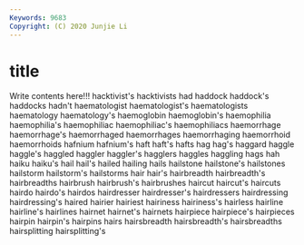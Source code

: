 ```yaml
---
Keywords: 9683
Copyright: (C) 2020 Junjie Li
---
```


# title

Write contents here!!!
hacktivist's 
hacktivists 
had 
haddock 
haddock's 
haddocks 
hadn't
haematologist 
haematologist's 
haematologists 
haematology 
haematology's 
haemoglobin 
haemoglobin's 
haemophilia 
haemophilia's 
haemophiliac
haemophiliac's 
haemophiliacs 
haemorrhage 
haemorrhage's 
haemorrhaged 
haemorrhages 
haemorrhaging 
haemorrhoid 
haemorrhoids 
hafnium
hafnium's 
haft 
haft's 
hafts 
hag 
hag's 
haggard 
haggle 
haggle's 
haggled
haggler 
haggler's 
hagglers 
haggles 
haggling 
hags 
hah 
haiku 
haiku's 
hail
hail's 
hailed 
hailing 
hails 
hailstone 
hailstone's 
hailstones 
hailstorm 
hailstorm's 
hailstorms
hair 
hair's 
hairbreadth 
hairbreadth's 
hairbreadths 
hairbrush 
hairbrush's 
hairbrushes 
haircut 
haircut's
haircuts 
hairdo 
hairdo's 
hairdos 
hairdresser 
hairdresser's 
hairdressers 
hairdressing 
hairdressing's 
haired
hairier 
hairiest 
hairiness 
hairiness's 
hairless 
hairline 
hairline's 
hairlines 
hairnet 
hairnet's
hairnets 
hairpiece 
hairpiece's 
hairpieces 
hairpin 
hairpin's 
hairpins 
hairs 
hairsbreadth 
hairsbreadth's
hairsbreadths 
hairsplitting 
hairsplitting's 
